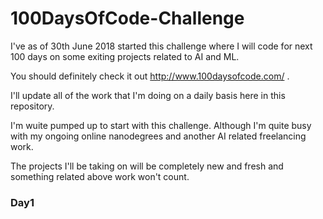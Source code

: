 # 100DaysOfCode-Challenge
I've as of 30th June 2018 started this challenge where I will code for next 100 days on some exiting projects related to AI and ML.

You should definitely check it out http://www.100daysofcode.com/ .

I'll update all of the work that I'm doing on a daily basis here in this repository. 

I'm wuite pumped up to start with this challenge. Although I'm quite busy with my ongoing online nanodegrees and another AI related freelancing work. 

The projects I'll be taking on will be completely new and fresh and something related above work won't count.

### Day1
